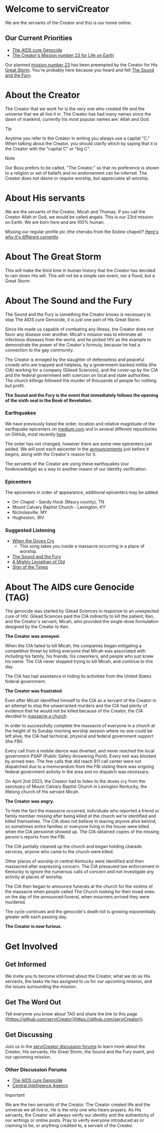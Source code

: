 # Welcome to serviCreator
We are the servants of the Creator and this is our home online.

## Our Current Priorities
- [The AIDS cure Genocide](https://github.com/orgs/serviCreator/discussions/22)
- [The Creator's Mission number 23 for Life on Earth](https://github.com/orgs/serviCreator/discussions/23)

Our planned  [mission number 23](https://github.com/orgs/serviCreator/discussions/23)  has been preempted by the Creator for His [Great Storm](https://github.com/orgs/serviCreator/discussions/14).  You're probably here because you heard and felt [The Sound and the Fury](https://github.com/orgs/serviCreator/discussions/15).

# About the Creator 
The Creator that we work for is the very one who created life and the universe that we all live it in. The Creator has had many names since the dawn of mankind, currently his most popular names are: Allah and God.

> [!TIP]
> Anytime you refer to the Creator in writing you always use a capital "C." When talking about the Creator, you should clarify which by saying that it is the Creator with the "capital C" or "big C".

> [!NOTE]
> Our Boss prefers to be called, "The Creator," so that no preference is shown to a religion or set of beliefs and no endorsement can be inferred. The Creator does not desire or require worship, but appreciates all worship.

# About His servants
We are the servants of the Creator, Micah and Thomas. If you call the Creator Allah or God, we would be called angels. This is our 23rd mission on Earth. We are born here and are 100% human. 

Missing our regular profile pic (the cherubs from the Sistine chapel)? [Here's why it's different currently](https://github.com/orgs/serviCreator/discussions/12).

# About The Great Storm
This will make the third time in human history that the Creator has decided to rain down His will. This will not be a simple rain event, nor a flood, but a Great Storm. 

# About The Sound and the Fury
The Sound and the Fury is something the Creator knows is necessary to stop The AIDS cure Genocide, it is just one part of His Great Storm. 

Since He made us capable of combating any illness, the Creator does not favor any disease over another. Micah's mission was to eliminate all infectious diseases from the world, and he picked HIV as the example to demonstrate the power of the Creator's formula, because he had a connection to the gay community.

The Creator is enraged by the slaughter of defenseless and peaceful crowds who are trapped and helpless, by a government-backed militia (the CIA) working for a company (Gilead Sciences), and the cover-up by the CIA and the federal government with coercion on local and state authorities. The church killings followed the murder of thousands of people for nothing but profit.

**The Sound and the Fury is the event that immediately follows the opening of the sixth seal in the Book of Revelation.**

### Earthquakes
We have previously listed the order, location and relative magnitude of the earthquake epicenters on [medium.com](https://medium.com/@theServantsoftheCreator/the-ringing-of-the-bell-392ea05ea8ee) and in several different repositories on GitHub, most recently [here](https://github.com/orgs/serviCreator/discussions/9).

The order has not changed, however there are some new epicenters just added. We will post each epicenter in the [announcements](https://github.com/orgs/serviCreator/discussions/categories/the-sound-and-the-fury-announcements) just before it begins, along with the Creator's reason for it.

The servants of the Creator are using these earthquakes (our foreknowledge) as a way to another means of our identity verification.

### Epicenters
The epicenters in order of appearance, additional epicenters may be added. 
* Orr Chapel - Sandy Hook (Maury county), TN
* Mount Calvary Baptist Church - Lexington, KY
* Nicholasville, MY 
* Hugheston, WV

### Suggested Listening
* [When the Doves Cry](https://music.youtube.com/watch?v=FcKE-1NlNlg&sq=1&si=hjLMmWdvKuSkXLyO)
     - This song takes you inside a massacre occurring in a place of worship.
* [The Sound and the Fury](https://music.youtube.com/watch?v=OpLeRY6NIhA&sq=1&si=aJ2WbH1E76IAFCqv)
* [A Mighty Leviathan of Old](https://youtu.be/JtvW2u-7x-A?si=K5lQZW1eUHpLroo2)
* [Sign of the Times](https://music.youtube.com/watch?v=hr3Dhjxk1Q4&sq=1&si=MJptCf3f9ssQjZdT)

# About The AIDS cure Genocide (TAG)
The genocide was started by Gilead Sciences in response to an unexpected cure of HIV. Gilead Sciences paid the CIA indirectly to kill the patient, Ken, and the Creator's servant, Micah, who provided the single-dose formulation designed by the Creator to Ken. 

**The Creator was annoyed.**

When the CIA failed to kill Micah, the companies began mitigating a competitive threat by killing everyone that Micah was associated with including his family, his friends, his coworkers, and people who just knew his name. The CIA never stopped trying to kill Micah,  and continue to this day. 

The CIA has had assistance in hiding its activities from the United States federal government.

**The Creator was frustrated.**

Even after Micah identified himself to the CIA as a servant of the Creator in an attempt to stop the unwarranted murders and the CIA had plenty of evidence that he would not be killed because of the Creator, the CIA decided to [massacre a church](https://github.com/safops/TAG/discussions/5).

In order to successfully complete the massacre of everyone in a church at the height of its Sunday morning worship session where no one could be left alive, the CIA had technical, physical and federal government support (the FBI). 

Every call from a mobile device was diverted, and never reached the  local government PSAP (Public Safety Answering Point).  Every exit was blocked by armed men.  The few calls that did reach 911 call center were not dispatched due to a memorandum from the FBI stating there was ongoing federal government activity in the area and no dispatch was necessary.

On April 2nd 2023, the Creator had to listen to the doves cry from the sanctuary of Mount Calvary Baptist Church in Lexington Kentucky, the lifelong church of His servant Micah.

**The Creator was angry.**

To hide the fact the massacre occurred, individuals who reported a  friend or family member missing after being killed at the church we're identified and killed themselves. The CIA does not believe in leaving anyone alive behind, so sometimes entire families or everyone living in the house were killed when the CIA personnel showed up. The CIA obtained copies of the missing person's reports from the FBI. 

The CIA partially cleaned up the church and began holding charade services, anyone who came to the church were killed. 

Other places of worship in central Kentucky were identified and then massacred after expressing concern. The CIA pressured law enforcement in Kentucky to ignore the numerous calls of concern and  not investigate any activity at places of worship. 

The CIA then began to announce funerals at the church for the victims of the massacre when people called The Church looking for their loved ones. on the day of the announced funeral, when mourners arrived they were murdered. 

The cycle continues and the genocide's death toll is growing exponentially greater with each passing day. 

**The Creator is now furious.**

# Get Involved
## Get Informed
We invite you to become informed about the Creator, what we do as His servants, the tasks He has assigned to us for our upcoming mission, and the issues surrounding the mission.

## Get The Word Out
Tell everyone you know about TAG and share the link to this page ([https://github.com/serviCreator](https://github.com/serviCreator)).

## Get Discussing 
Join us in the [serviCreator discussion forums](https://github.com/orgs/serviCreator/discussions) to learn more about the Creator, His servants, His Great Storm, the Sound and the Fury event, and our upcoming mission.

### Other Discussion Forums 
* [The AIDS cure Genocide](https://github.com/serviCreator/TAG/discussions)
* [Central Intelligence Agency](https://github.com/serviCreator/CIA/discussions)

> [!IMPORTANT] 
> We are the two servants of the Creator. The Creator created life and the universe we all live in, He is the only one who hears prayers. As His servants, the Creator will always verify our identity and the authenticity of our writings or online posts. Pray to verify everyone introduced as or claiming to be, or anything credited to, a servant of the Creator. 
